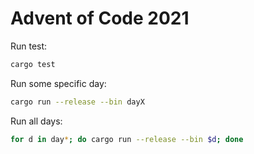 # Advent of Code 2021

Run test:

```sh
cargo test
```

Run some specific day:

```sh
cargo run --release --bin dayX
```

Run all days:

```sh
for d in day*; do cargo run --release --bin $d; done
```

